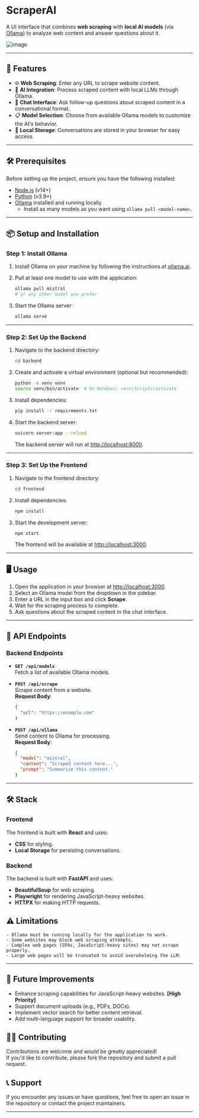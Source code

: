 # ScraperAI

A UI interface that combines **web scraping** with **local AI models** (via [Ollama](https://ollama.ai)) to analyze web content and answer questions about it.

![image](https://github.com/user-attachments/assets/3c5cf0d0-ba07-428a-afe5-8658562a2ab1)

---

## 🚀 Features

- 🌐 **Web Scraping**: Enter any URL to scrape website content.
- 🤖 **AI Integration**: Process scraped content with local LLMs through Ollama.
- 💬 **Chat Interface**: Ask follow-up questions about scraped content in a conversational format.
- 📋 **Model Selection**: Choose from available Ollama models to customize the AI's behavior.
- 💾 **Local Storage**: Conversations are stored in your browser for easy access.

---

## 🛠️ Prerequisites

Before setting up the project, ensure you have the following installed:

- [Node.js](https://nodejs.org/) (v14+)
- [Python](https://www.python.org/) (v3.9+)
- [Ollama](https://ollama.ai/) installed and running locally
  - Install as many models as you want using `ollama pull <model-name>`.

---

## 📦 Setup and Installation

### Step 1: Install Ollama

1. Install Ollama on your machine by following the instructions at [ollama.ai](https://ollama.ai/).
2. Pull at least one model to use with the application:

   ```bash
   ollama pull mistral
   # or any other model you prefer
   ```

3. Start the Ollama server:

   ```bash
   ollama serve
   ```

---

### Step 2: Set Up the Backend

1. Navigate to the backend directory:

   ```bash
   cd backend
   ```

2. Create and activate a virtual environment (optional but recommended):

   ```bash
   python -m venv venv
   source venv/bin/activate  # On Windows: venv\Scripts\activate
   ```

3. Install dependencies:

   ```bash
   pip install -r requirements.txt
   ```

4. Start the backend server:

   ```bash
   uvicorn server:app --reload
   ```

   The backend server will run at [http://localhost:8000](http://localhost:8000).

---

### Step 3: Set Up the Frontend

1. Navigate to the frontend directory:

   ```bash
   cd frontend
   ```

2. Install dependencies:

   ```bash
   npm install
   ```

3. Start the development server:

   ```bash
   npm start
   ```

   The frontend will be available at [http://localhost:3000](http://localhost:3000).

---

## 🖥️ Usage

1. Open the application in your browser at [http://localhost:3000](http://localhost:3000).
2. Select an Ollama model from the dropdown in the sidebar.
3. Enter a URL in the input box and click **Scrape**.
4. Wait for the scraping process to complete.
5. Ask questions about the scraped content in the chat interface.

---

## 📡 API Endpoints

### Backend Endpoints

- **`GET /api/models`**  
  Fetch a list of available Ollama models.

- **`POST /api/scrape`**  
  Scrape content from a website.  
  **Request Body**:

  ```json
  {
    "url": "https://example.com"
  }
  ```

- **`POST /api/ollama`**  
  Send content to Ollama for processing.  
  **Request Body**:
  ```json
  {
    "model": "mistral",
    "content": "Scraped content here...",
    "prompt": "Summarize this content."
  }
  ```

---

## 🛠️ Stack

### Frontend

The frontend is built with **React** and uses:

- **CSS** for styling.
- **Local Storage** for persisting conversations.

### Backend

The backend is built with **FastAPI** and uses:

- **BeautifulSoup** for web scraping.
- **Playwright** for rendering JavaScript-heavy websites.
- **HTTPX** for making HTTP requests.

## ⚠️ Limitations

    - Ollama must be running locally for the application to work.
    - Some websites may block web scraping attempts.
    - Complex web pages (SPAs, JavaScript-heavy sites) may not scrape properly.
    - Large web pages will be truncated to avoid overwhelming the LLM.

---

## 🌟 Future Improvements

- Enhance scraping capabilities for JavaScript-heavy websites. **[High Priority]**
- Support document uploads (e.g., PDFs, DOCs).
- Implement vector search for better content retrieval.
- Add multi-language support for broader usability.

## 🧑‍💻 Contributing

Contributions are welcome and would be greatly appreciated!
<br/>If you'd like to contribute, please fork the repository and submit a pull request.

## 📞 Support

If you encounter any issues or have questions, feel free to open an issue in the repository or contact the project maintainers.

---
